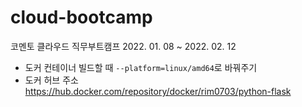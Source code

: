 # cloud-bootcamp
코멘토 클라우드 직무부트캠프 2022. 01. 08 ~ 2022. 02. 12

- 도커 컨테이너 빌드할 때 `--platform=linux/amd64`로 바꿔주기
- 도커 허브 주소  https://hub.docker.com/repository/docker/rim0703/python-flask


